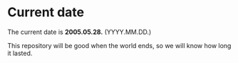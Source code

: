 # Current date

The current date is **2005.05.28.** (YYYY.MM.DD.)

This repository will be good when the world ends, so we will know how long it lasted.